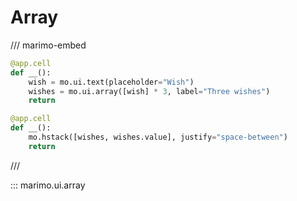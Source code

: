 # Array

/// marimo-embed

```python
@app.cell
def __():
    wish = mo.ui.text(placeholder="Wish")
    wishes = mo.ui.array([wish] * 3, label="Three wishes")
    return

@app.cell
def __():
    mo.hstack([wishes, wishes.value], justify="space-between")
    return
```

///

::: marimo.ui.array
